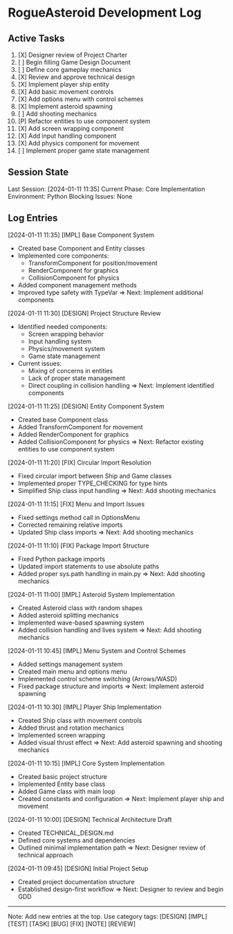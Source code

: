 # RogueAsteroid Development Log

## Active Tasks
1. [X] Designer review of Project Charter
2. [ ] Begin filling Game Design Document
3. [ ] Define core gameplay mechanics
4. [X] Review and approve technical design
5. [X] Implement player ship entity
6. [X] Add basic movement controls
7. [X] Add options menu with control schemes
8. [X] Implement asteroid spawning
9. [ ] Add shooting mechanics
10. [P] Refactor entities to use component system
11. [X] Add screen wrapping component
12. [X] Add input handling component
13. [X] Add physics component for movement
14. [ ] Implement proper game state management

## Session State
Last Session: [2024-01-11 11:35]
Current Phase: Core Implementation
Environment: Python
Blocking Issues: None

## Log Entries

[2024-01-11 11:35] [IMPL] Base Component System
- Created base Component and Entity classes
- Implemented core components:
  * TransformComponent for position/movement
  * RenderComponent for graphics
  * CollisionComponent for physics
- Added component management methods
- Improved type safety with TypeVar
=> Next: Implement additional components

[2024-01-11 11:30] [DESIGN] Project Structure Review
- Identified needed components:
  * Screen wrapping behavior
  * Input handling system
  * Physics/movement system
  * Game state management
- Current issues:
  * Mixing of concerns in entities
  * Lack of proper state management
  * Direct coupling in collision handling
=> Next: Implement identified components

[2024-01-11 11:25] [DESIGN] Entity Component System
- Created base Component class
- Added TransformComponent for movement
- Added RenderComponent for graphics
- Added CollisionComponent for physics
=> Next: Refactor existing entities to use component system

[2024-01-11 11:20] [FIX] Circular Import Resolution
- Fixed circular import between Ship and Game classes
- Implemented proper TYPE_CHECKING for type hints
- Simplified Ship class input handling
=> Next: Add shooting mechanics

[2024-01-11 11:15] [FIX] Menu and Import Issues
- Fixed settings method call in OptionsMenu
- Corrected remaining relative imports
- Updated Ship class imports
=> Next: Add shooting mechanics

[2024-01-11 11:10] [FIX] Package Import Structure
- Fixed Python package imports
- Updated import statements to use absolute paths
- Added proper sys.path handling in main.py
=> Next: Add shooting mechanics

[2024-01-11 11:00] [IMPL] Asteroid System Implementation
- Created Asteroid class with random shapes
- Added asteroid splitting mechanics
- Implemented wave-based spawning system
- Added collision handling and lives system
=> Next: Add shooting mechanics

[2024-01-11 10:45] [IMPL] Menu System and Control Schemes
- Added settings management system
- Created main menu and options menu
- Implemented control scheme switching (Arrows/WASD)
- Fixed package structure and imports
=> Next: Implement asteroid spawning

[2024-01-11 10:30] [IMPL] Player Ship Implementation
- Created Ship class with movement controls
- Added thrust and rotation mechanics
- Implemented screen wrapping
- Added visual thrust effect
=> Next: Add asteroid spawning and shooting mechanics

[2024-01-11 10:15] [IMPL] Core System Implementation
- Created basic project structure
- Implemented Entity base class
- Added Game class with main loop
- Created constants and configuration
=> Next: Implement player ship and movement

[2024-01-11 10:00] [DESIGN] Technical Architecture Draft
- Created TECHNICAL_DESIGN.md
- Defined core systems and dependencies
- Outlined minimal implementation path
=> Next: Designer review of technical approach

[2024-01-11 09:45] [DESIGN] Initial Project Setup
- Created project documentation structure
- Established design-first workflow
=> Next: Designer to review and begin GDD

---
Note: Add new entries at the top. Use category tags: [DESIGN] [IMPL] [TEST] [TASK] [BUG] [FIX] [NOTE] [REVIEW] 